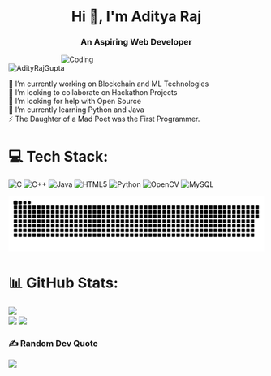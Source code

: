 <h1 align="center">Hi 👋, I'm Aditya Raj</h1>
<h3 align="center">An Aspiring Web Developer</h3>
<img align="right" alt="Coding" width="400" src="https://cdn.dribbble.com/users/1162077/screenshots/3848914/programmer.gif">
<p align="left"> <img src="https://komarev.com/ghpvc/?username=AdityRajGupta&label=Profile%20views&color=0e75b6&style=flat" alt="AdityRajGupta" /> </p>
🔭 I’m currently working on Blockchain and ML Technologies<br>👯 I’m looking to collaborate on Hackathon Projects<br>🤝 I’m looking for help with Open Source <br>🌱 I’m currently learning Python and Java<br>⚡ The Daughter of a Mad Poet was the First Programmer.<br>


# 💻 Tech Stack:
![C](https://img.shields.io/badge/c-%2300599C.svg?style=for-the-badge&logo=c&logoColor=white) ![C++](https://img.shields.io/badge/c++-%2300599C.svg?style=for-the-badge&logo=c%2B%2B&logoColor=white) ![Java](https://img.shields.io/badge/java-%23ED8B00.svg?style=for-the-badge&logo=openjdk&logoColor=white) ![HTML5](https://img.shields.io/badge/html5-%23E34F26.svg?style=for-the-badge&logo=html5&logoColor=white) ![Python](https://img.shields.io/badge/python-3670A0?style=for-the-badge&logo=python&logoColor=ffdd54) ![OpenCV](https://img.shields.io/badge/opencv-%23white.svg?style=for-the-badge&logo=opencv&logoColor=white) ![MySQL](https://img.shields.io/badge/mysql-4479A1.svg?style=for-the-badge&logo=mysql&logoColor=white)

<p align="center"> <img width="1000" src="assets/github-snake.svg" alt="snake"/> </p>

# 📊 GitHub Stats:
![](https://github-readme-stats.vercel.app/api?username=AdityRajGupta&theme=aura&hide_border=false&include_all_commits=false&count_private=false)<br/>
![](https://github-readme-streak-stats.herokuapp.com/?user=AdityRajGupta&theme=aura&hide_border=false)
![](https://github-readme-stats.vercel.app/api/top-langs/?username=AdityRajGupta&theme=aura&hide_border=false&include_all_commits=false&count_private=false&layout=compact)

### ✍️ Random Dev Quote
![](https://quotes-github-readme.vercel.app/api?type=vetical&theme=dark)
